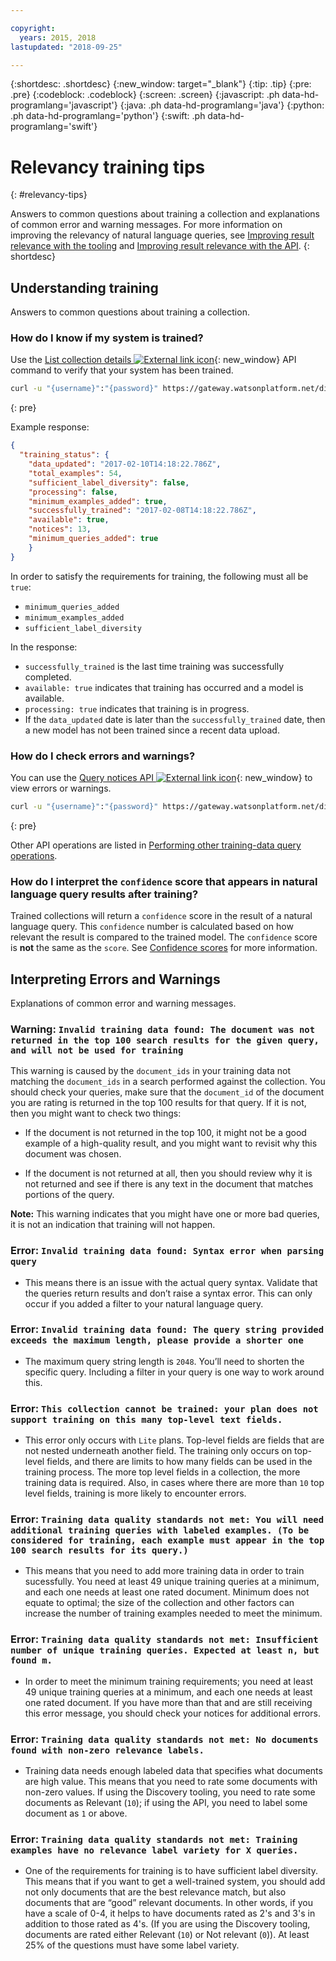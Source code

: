 ```yaml
---

copyright:
  years: 2015, 2018
lastupdated: "2018-09-25"

---
```


{:shortdesc: .shortdesc}
{:new_window: target="_blank"}
{:tip: .tip}
{:pre: .pre}
{:codeblock: .codeblock}
{:screen: .screen}
{:javascript: .ph data-hd-programlang='javascript'}
{:java: .ph data-hd-programlang='java'}
{:python: .ph data-hd-programlang='python'}
{:swift: .ph data-hd-programlang='swift'}

# Relevancy training tips
{: #relevancy-tips}

 Answers to common questions about training a collection and explanations of common error and warning messages. For more information on improving the relevancy of natural language queries, see [Improving result relevance with the tooling](/docs/services/discovery/train-tooling.html) and [Improving result relevance with the API](/docs/services/discovery/train.html).
{: shortdesc}

## Understanding training

Answers to common questions about training a collection.

### How do I know if my system is trained?

Use the [List collection details ![External link icon](../../icons/launch-glyph.svg "External link icon")](https://www.ibm.com/watson/developercloud/discovery/api/v1/?curl#list-collection-details){: new_window} API command to verify that your system has been trained.  

```bash
curl -u "{username}":"{password}" https://gateway.watsonplatform.net/discovery/api/v1/environments/{environment_id}/collections/{collection_id}?version=2017-11-07"
```
{: pre}

Example response:

```json
{
  "training_status": {
    "data_updated": "2017-02-10T14:18:22.786Z",
    "total_examples": 54,
    "sufficient_label_diversity": false,
    "processing": false,
    "minimum_examples_added": true,
    "successfully_trained": "2017-02-08T14:18:22.786Z",
    "available": true,
    "notices": 13,
    "minimum_queries_added": true    
    }
}
```

In order to satisfy the requirements for training, the following must all be `true`:
- `minimum_queries_added`
- `minimum_examples_added`
- `sufficient_label_diversity`   

In the response:
- `successfully_trained` is the last time training was successfully completed. 
- `available: true` indicates that training has occurred and a model is available.
- `processing: true` indicates that training is in progress.
-  If the `data_updated` date is later than the `successfully_trained` date, then a new model has not been trained since a recent data upload.  

### How do I check errors and warnings?

You can use the [Query notices API ![External link icon](../../icons/launch-glyph.svg "External link icon")](http://www.ibm.com/watson/developercloud/discovery/api/v1/#query-notices){: new_window} to view errors or warnings.  

```bash
curl -u "{username}":"{password}" https://gateway.watsonplatform.net/discovery/api/v1/environments/{environment_id}/collections/{collection_id}/notices?version=2017-11-07"
```
{: pre}

Other API operations are listed in [Performing other training-data query operations](/docs/services/discovery/train.html#training-data-operations).

### How do I interpret the `confidence` score that appears in natural language query results after training?

Trained collections will return a `confidence` score in the result of a natural language query. This `confidence` number is calculated based on how relevant the result is compared to the trained model. The `confidence` score is **not** the same as the  `score`. See [Confidence scores](/docs/services/discovery/train-tooling.html#confidence) for more information.  

## Interpreting Errors and Warnings

Explanations of common error and warning messages.

### Warning: `Invalid training data found: The document was not returned in the top 100 search results for the given query, and will not be used for training`

This warning is caused by the `document_ids` in your training data not matching the `document_ids` in a search performed against the collection. You should check your queries, make sure that the `document_id` of the document you are rating is returned in the top 100 results for that query. If it is not, then you might want to check two things:  

- If the document is not returned in the top 100, it might not be a good example of a high-quality result, and you might want to revisit why this document was chosen.  

- If the document is not returned at all, then you should review why it is not returned and see if there is any text in the document that matches portions of the query.  

**Note:** This warning indicates that you might have one or more bad queries, it is not an indication that training will not happen.  

### Error: `Invalid training data found: Syntax error when parsing query`

- This means there is an issue with the actual query syntax. Validate that the queries return results and don’t raise a syntax error. This can only occur if you added a filter to your natural language query.

### Error: `Invalid training data found: The query string provided exceeds the maximum length, please provide a shorter one`

- The maximum query string length is `2048`. You’ll need to shorten the specific query. Including a filter in your query is one way to work around this.  

### Error: `This collection cannot be trained: your plan does not support training on this many top-level text fields.`

- This error only occurs with `Lite` plans. Top-level fields are fields that are not nested underneath another field. The training only occurs on top-level fields, and there are limits to how many fields can be used in the training process. The more top level fields in a collection, the more training data is required. Also, in cases where there are more than `10` top level fields, training is more likely to encounter errors. 

### Error: `Training data quality standards not met: You will need additional training queries with labeled examples. (To be considered for training, each example must appear in the top 100 search results for its query.)`

- This means that you need to add more training data in order to train sucessfully. You need at least 49 unique training queries at a minimum, and each one needs at least one rated document. Minimum does not equate to optimal; the size of the collection and other factors can increase the number of training examples needed to meet the minimum.  

### Error: `Training data quality standards not met: Insufficient number of unique training queries. Expected at least n, but found m.`

- In order to meet the minimum training requirements; you need at least 49 unique training queries at a minimum, and each one needs at least one rated document. If you have more than that and are still receiving this error message, you should check your notices for additional errors.  

### Error: `Training data quality standards not met: No documents found with non-zero relevance labels.`

- Training data needs enough labeled data that specifies what documents are high value. This means that you need to rate some documents with non-zero values. If using the Discovery tooling, you need to rate some documents as Relevant (`10`); if using the API, you need to label some document as `1` or above.   

### Error: `Training data quality standards not met: Training examples have no relevance label variety for X queries.`

- One of the requirements for training is to have sufficient label diversity. This means that if you want to get a well-trained system, you should add not only documents that are the best relevance match, but also documents that are “good” relevant documents. In other words, if you have a scale of 0-4, it helps to have documents rated as 2's and 3's in addition to those rated as 4's. (If you are using the Discovery tooling, documents are rated either Relevant (`10`) or Not relevant (`0`)). At least 25% of the questions must have some label variety.   
